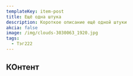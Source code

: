 ```yaml
---
templateKey: item-post
title: Ещё одна штука
description: Короткое описание ещё одной штуки
akcia: false
image: /img/clouds-3030063_1920.jpg
tags:
  - Тэг222
---
```

## КОнтент